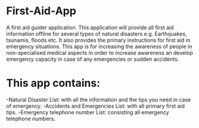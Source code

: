 # First-Aid-App
A first aid guider application. This application will provide all first aid information offline for several types of natural disasters e.g. Earthquakes, tsunamis, floods etc. It also provides the primary instructions for first aid in emergency situations.
    This app is for increasing the awareness of people in non-specialised medical aspects in order to increase awareness an develop emergency capacity in case of any emergencies or sudden accidents.

# This app contains:
-Natural Disaster List: with all the information and the tips you need in case of emergency.
-Accidents and Emergencies List: with all primary first aid tips.
-Emergency telephone number List: consisting all emergency telephone numbers.
